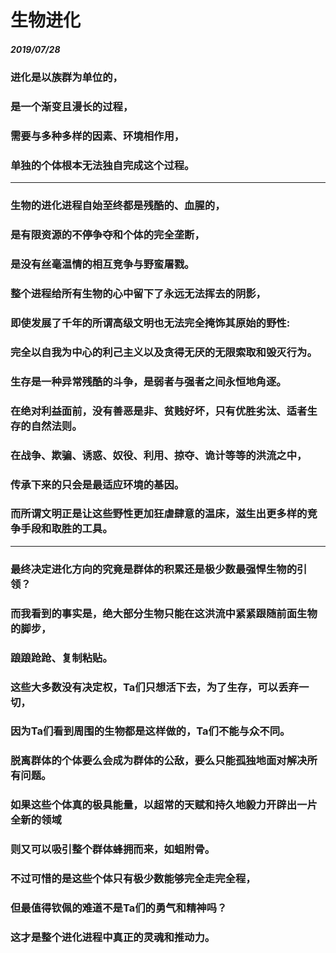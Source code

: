 <style>
  .page-header>a{display:none;}
  .site-footer{display:none;}
</style>
# 生物进化
##### 2019/07/28
### 进化是以族群为单位的，
### 是一个渐变且漫长的过程，
### 需要与多种多样的因素、环境相作用，
### 单独的个体根本无法独自完成这个过程。
---
### 生物的进化进程自始至终都是残酷的、血腥的，
### 是有限资源的不停争夺和个体的完全垄断，
### 是没有丝毫温情的相互竞争与野蛮屠戮。
### 整个进程给所有生物的心中留下了永远无法挥去的阴影，
### 即使发展了千年的所谓高级文明也无法完全掩饰其原始的野性:
### 完全以自我为中心的利己主义以及贪得无厌的无限索取和毁灭行为。
### 生存是一种异常残酷的斗争，是弱者与强者之间永恒地角逐。
### 在绝对利益面前，没有善恶是非、贫贱好坏，只有优胜劣汰、适者生存的自然法则。
### 在战争、欺骗、诱惑、奴役、利用、掠夺、诡计等等的洪流之中，
### 传承下来的只会是最适应环境的基因。
### 而所谓文明正是让这些野性更加狂虐肆意的温床，滋生出更多样的竞争手段和取胜的工具。
---
### 最终决定进化方向的究竟是群体的积累还是极少数最强悍生物的引领？
### 而我看到的事实是，绝大部分生物只能在这洪流中紧紧跟随前面生物的脚步，
### 踉踉跄跄、复制粘贴。
### 这些大多数没有决定权，Ta们只想活下去，为了生存，可以丢弃一切，
### 因为Ta们看到周围的生物都是这样做的，Ta们不能与众不同。
### 脱离群体的个体要么会成为群体的公敌，要么只能孤独地面对解决所有问题。
### 如果这些个体真的极具能量，以超常的天赋和持久地毅力开辟出一片全新的领域
### 则又可以吸引整个群体蜂拥而来，如蛆附骨。
### 不过可惜的是这些个体只有极少数能够完全走完全程，
### 但最值得钦佩的难道不是Ta们的勇气和精神吗？
### 这才是整个进化进程中真正的灵魂和推动力。
